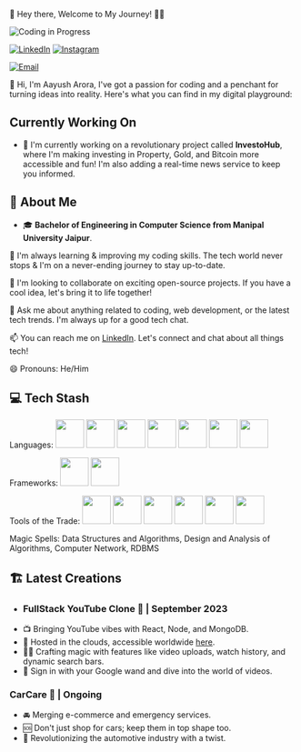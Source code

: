 

🚀 Hey there, Welcome to My Journey! 👨‍💻


![Coding in Progress](https://img.shields.io/badge/Coding-in%20Progress-blueviolet)

[![LinkedIn](https://img.shields.io/badge/LinkedIn-Connect-%230077B5)](https://www.linkedin.com/in/your-linkedin-profile)
[![Instagram](https://img.shields.io/badge/Instagram-Follow%20Me-%23E4405F)](https://www.instagram.com/arora__aayush)

[![Email](https://img.shields.io/badge/Email-Contact%20Me-%230078D4)](mailto:aayusharora2510@gmail.com)


👋 Hi, I'm Aayush Arora, I've got a passion for coding and a penchant for turning ideas into reality. Here's what you can find in my digital playground:
## Currently Working On

- 🔭 I'm currently working on a revolutionary project called **InvestoHub**, where I'm making investing in Property, Gold, and Bitcoin more accessible and fun! I'm also adding a real-time news service to keep you informed.

## 🌟 About Me
- 🎓 **Bachelor of Engineering in Computer Science from Manipal University Jaipur**.

🌱 I'm always learning & improving my coding skills. The tech world never stops & I'm on a never-ending journey to stay up-to-date.

👯 I'm looking to collaborate on exciting open-source projects. If you have a cool idea, let's bring it to life together!

💬 Ask me about anything related to coding, web development, or the latest tech trends. I'm always up for a good tech chat.

📫 You can reach me on [LinkedIn](https://www.linkedin.com/in/aayusharora14/). Let's connect and chat about all things tech!

😄 Pronouns: He/Him

## 💻 Tech Stash
Languages:
<img src="https://img.icons8.com/color/48/000000/c-programming.png" width="50" height="50"/> 
<img src="https://img.icons8.com/color/48/000000/python.png" width="50" height="50"/> 
<img src="https://img.icons8.com/color/48/000000/java-coffee-cup-logo.png" width="50" height="50"/>
<img src="https://img.icons8.com/color/48/000000/html-5.png" width="50" height="50"/> 
<img src="https://img.icons8.com/color/48/000000/javascript.png" width="50" height="50"/>
<img src="https://img.icons8.com/color/48/000000/sql.png" width="50" height="50"/>
<img src="https://img.icons8.com/color/48/000000/php.png" width="50" height="50"/>

Frameworks:
<img src="https://img.icons8.com/color/48/000000/react-native.png" width="50" height="50"/>
<img src="https://img.icons8.com/color/48/000000/css3.png" width="50" height="50"/>

Tools of the Trade:
<img src="https://img.icons8.com/color/48/000000/visual-studio-code-2019.png" width="50" height="50"/>
<img src="https://img.icons8.com/color/48/000000/pycharm.png" width="50" height="50"/> 
<img src="https://img.icons8.com/color/48/000000/eclipse.png" width="50" height="50"/>
<img src="https://img.icons8.com/color/48/000000/android-studio.png" width="50" height="50"/>
<img src="https://img.icons8.com/color/48/000000/microsoft.png" width="50" height="50"/>
<img src="https://img.icons8.com/fluency/48/000000/github.png" width="50" height="50"/>


Magic Spells:
 Data Structures and Algorithms,
 Design and Analysis of Algorithms,
 Computer Network,
 RDBMS


## 🏗️ Latest Creations

- ### FullStack YouTube Clone 🎥 | September 2023
- 📺 Bringing YouTube vibes with React, Node, and MongoDB.
- 📡 Hosted in the clouds, accessible worldwide [here](https://youtubeclonebyaayusharora.netlify.app).
- 🧙‍♂️ Crafting magic with features like video uploads, watch history, and dynamic search bars.
- 🤖 Sign in with your Google wand and dive into the world of videos.

### CarCare 🚗 | Ongoing
- 🚘 Merging e-commerce and emergency services.
- 🆘 Don't just shop for cars; keep them in top shape too.
- 🔧 Revolutionizing the automotive industry with a twist.

